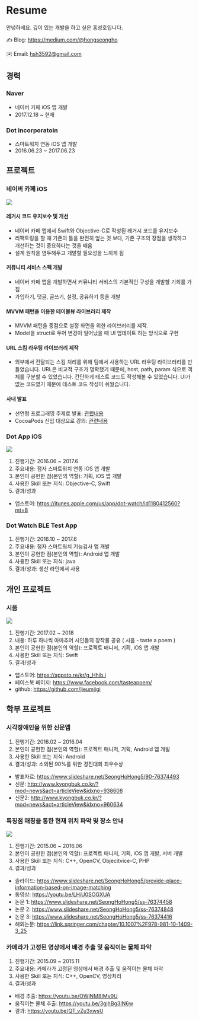 # Resume

안녕하세요. 깊이 있는 개발을 하고 싶은 홍성호입니다.

✍️ Blog: https://medium.com/@hongseongho

✉️ Email: hsh3592@gmail.com

## 경력
### Naver
* 네이버 카페 iOS 앱 개발
* 2017.12.18 ~ 현재

### Dot incorporatoin
* 스마트워치 연동 iOS 앱 개발
* 2016.06.23 ~ 2017.06.23

## 프로젝트

### 네이버 카페 iOS
<img src="Image/naverCafe.png">

#### 레거시 코드 유지보수 및 개선
* 네이버 카페 앱에서 Swift와 Objective-C로 작성된 레거시 코드를 유지보수
* 리팩토링을 할 때 기존의 틀을 완전히 엎는 것 보다, 기존 구조의 장점을 생각하고 개선하는 것이 중요하다는 것을 배움
* 설계 원칙을 염두해두고 개발할 필요성을 느끼게 됨

#### 커뮤니티 서비스 스펙 개발
* 네이버 카페 앱을 개발하면서 커뮤니티 서비스의 기본적인 구성을 개발할 기회를 가짐
* 가입하기, 댓글, 글쓰기, 설정, 공유하기 등을 개발

#### MVVM 패턴을 이용한 테이블뷰 라이브러리 제작
* MVVM 패턴을 중점으로 설정 화면을 위한 라이브러리를 제작. 
* Model을 struct로 두어 변경이 일어났을 때 UI 업데이트 하는 방식으로 구현

#### URL 스킴 라우팅 라이브러리 제작
* 외부에서 전달되는 스킴 처리를 위해 팀에서 사용하는 URL 라우팅 라이브러리를 만들었습니다. URL은 비교적 구조가 명확했기 때문에, host, path, param 식으로 객체를 구분할 수 있었습니다. 간단하게 테스트 코드도 작성해볼 수 있었습니다. UI가 없는 코드였기 때문에 테스트 코드 작성이 쉬웠습니다.

#### 사내 발표
* 선언형 프로그래밍 주제로 발표: [관련내용](https://medium.com/@hongseongho/%EC%84%A0%EC%96%B8%ED%98%95-%ED%94%84%EB%A1%9C%EA%B7%B8%EB%9E%98%EB%B0%8D-%EC%95%8C%EC%95%84%EB%B3%B4%EA%B8%B0-1d8247342f17) 
* CocoaPods 신입 대상으로 강의: [관련내용](https://medium.com/@hongseongho/cocoapods-%EC%82%AC%EC%9A%A9%EB%B2%95%EA%B3%BC-%ED%8C%8C%EC%9D%BC%EA%B5%AC%EC%A1%B0-c0ea2ef362d6)

### Dot App iOS
<img src="Image/DotWatchApp.png">

1) 진행기간: 2016.06 ~ 2017.6
2) 주요내용: 점자 스마트워치 연동 iOS 앱 개발
3) 본인이 공헌한 점(본인의 역할): 기획, iOS 앱 개발
4) 사용한 Skill 또는 지식: Objective-C, Swift
5) 결과/성과
* 앱스토어: https://itunes.apple.com/us/app/dot-watch/id1180412560?mt=8

### Dot Watch BLE Test App
1) 진행기간: 2016.10 ~ 2017.6
2) 주요내용: 점자 스마트워치 기능검사 앱 개발
3) 본인이 공헌한 점(본인의 역할): Android 앱 개발
4) 사용한 Skill 또는 지식: java
5) 결과/성과: 생산 라인에서 사용

## 개인 프로젝트

### 시음
<img src="Image/sieum.png">

1) 진행기간: 2017.02 ~ 2018
2) 내용: 하루 하나씩 아마추어 시인들의 창작물 공유 ( 시음 - taste a poem )
3) 본인이 공헌한 점(본인의 역할): 프로젝트 매니저, 기획, iOS 앱 개발
4) 사용한 Skill 또는 지식: Swift
5) 결과/성과
* 앱스토어: https://appsto.re/kr/g_Hhib.i
* 페이스북 페이지: https://www.facebook.com/tasteapoem/
* github: https://github.com/jieumjigi

## 학부 프로젝트

### 시각장애인을 위한 신문앱
1) 진행기간: 2016.02 ~ 2016.04
2) 본인이 공헌한 점(본인의 역할): 프로젝트 매니저, 기획, Android 앱 개발
3) 사용한 Skill 또는 지식: Android
4) 결과/성과: 소외된 90%를 위한 경진대회 최우수상
* 발표자료: https://www.slideshare.net/SeongHoHong5/90-76374493
* 신문: http://www.kyongbuk.co.kr/?mod=news&act=articleView&idxno=938608 
* 신문2: http://www.kyongbuk.co.kr/?mod=news&act=articleView&idxno=960634

### 특징점 매칭을 통한 현재 위치 파악 및 장소 안내
<img src="Image/Pre-extraction_of_Features_and_Environment_Variable-based_Database_Filtering_for_Fast_Image_Matching_on_Mobile.png">

1) 진행기간: 2015.06 ~ 2016.06
2) 본인이 공헌한 점(본인의 역할): 프로젝트 매니저, 기획, iOS 앱 개발, 서버 개발
3) 사용한 Skill 또는 지식: C++, OpenCV, Objecitvice-C, PHP
4) 결과/성과
* 슬라이드: https://www.slideshare.net/SeongHoHong5/provide-place-information-based-on-image-matching
* 동영상: https://youtu.be/LHiU0SOGXUA
* 논문 1: https://www.slideshare.net/SeongHoHong5/ss-76374458
* 논문 2: https://www.slideshare.net/SeongHoHong5/ss-76374848
* 논문 3: https://www.slideshare.net/SeongHoHong5/ss-76374416
* 해외논문: https://link.springer.com/chapter/10.1007%2F978-981-10-1409-3_25


### 카메라가 고정된 영상에서 배경 추출 및 움직이는 물체 파악
1) 진행기간: 2015.09 ~ 2015.11
2) 주요내용: 카메라가 고정된 영상에서 배경 추출 및 움직이는 물체 파악 
3) 사용한 Skill 또는 지식: C++, OpenCV, 영상처리
4) 결과/성과
* 배경 추출: https://youtu.be/OWjNM8IMv9U
* 움직이는 물체 추출: https://youtu.be/3gjhBg3IN6w
* 결과: https://youtu.be/QT_vZu3xwsU
